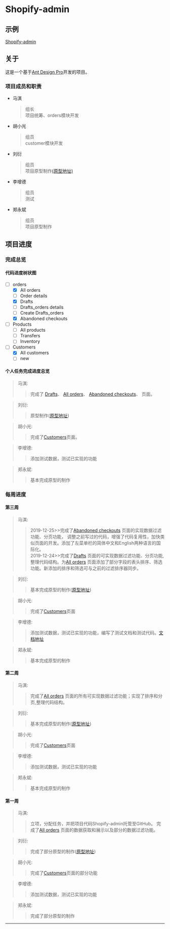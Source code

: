 # Shopify-admin

## 示例

[Shopify-admin](https://findiqam.github.io/shopify-admin/)

## 关于

这是一个基于[Ant Design Pro](https://pro.ant.design)开发的项目。

### 项目成员和职责

* 马淇
    > 组长  
    > 项目统筹、orders模块开发
* 胡小光
    >组员  
    >customer模块开发
* 刘衍
    >组员  
    >项目原型制作[(原型地址)](https://46t539.axshare.com)
* 李增德
    >组员  
    >测试
* 郑永斌
    >组员  
    >项目原型制作

## 项目进度

### 完成总览

#### 代码进度树状图

 - [ ] orders
    - [x] All orders
    - [ ] Order details
    - [x] Drafts
    - [ ] Drafts_orders details
    - [ ] Create Drafts_orders
    - [x] Abandoned checkouts
 - [ ] Products
    - [ ] All products
    - [ ] Transfers
    - [ ] Inventory
 - [ ] Customers
    - [x] All customers
    - [ ] new

#### 个人任务完成进度总览

> 马淇:  
>   > 完成了
>   > [Drafts](https://findiqam.github.io/shopify-admin/#/orders/draft_orders)、
>   > [All orders](https://findiqam.github.io/shopify-admin/#/orders/all-orders)、
>   > [Abandoned checkouts](https://findiqam.github.io/shopify-admin/#/orders/abandoned_checkouts)、
>   > 页面。  

> 刘衍:  
>   > 原型制作([原型地址](https://46t539.axshare.com))  

>胡小光:  
>   >完成了[Customers](https://findiqam.github.io/shopify-admin/#/customers)页面。  

>李增德:  
>   >添加测试数据，测试已实现的功能  

>郑永斌:  
>   >基本完成原型的制作  

### 每周进度

#### 第三周

> 马淇:  
>   > 2019-12-25>>完成了[Abandoned checkouts](https://findiqam.github.io/shopify-admin/#/orders/abandoned_checkouts)
>   > 页面的实现数据过滤功能、分页功能，
>   > 调整之前写过的代码，增强了代码复用性，加快类似页面的开发。添加了左菜单栏的简体中文和English两种语言的国际化。  
>   > 2019-12-24>>完成了[Drafts](https://findiqam.github.io/shopify-admin/#/orders/draft_orders)
>   > 页面的可实现数据过滤功能、分页功能,整理代码结构。为[All orders](https://findiqam.github.io/shopify-admin/#/orders/all-orders)
>   > 页面添加了部分字段的表头排序、筛选功能。新添加的排序和筛选可与之前的过滤排序器同步。  

> 刘衍:  
>   > 基本完成原型的制作([原型地址](https://46t539.axshare.com))  

>胡小光:  
>   >完成了[Customers](https://findiqam.github.io/shopify-admin/#/customers)页面  

>李增德:  
>   >添加测试数据，测试已实现的功能，编写了测试文档和测试代码。[文档地址]()  

>郑永斌:  
>   >基本完成原型的制作  

#### 第二周

> 马淇:  
>   > 完成了[All orders](https://findiqam.github.io/shopify-admin/#/orders/all-orders)
>   > 页面的所有可实现数据过滤功能；实现了排序和分页,整理代码结构。  

> 刘衍:  
>   > 基本完成原型的制作([原型地址](https://46t539.axshare.com))  

>胡小光:  
>   >完成了[Customers](https://findiqam.github.io/shopify-admin/#/customers)页面  

>李增德:  
>   >添加测试数据，测试已实现的功能  

>郑永斌:  
>   >基本完成原型的制作  

#### 第一周

> 马淇:  
>   > 立项，分配任务，并把项目代码Shopify-admin托管至GitHub。
>   > 完成了[All orders](https://findiqam.github.io/shopify-admin/#/orders/all-orders)
>   > 页面的数据获取和展示以及部分的数据过滤功能。  

> 刘衍:  
>   > 完成了部分原型的制作([原型地址](https://46t539.axshare.com))  

>胡小光:  
>   >完成了[Customers](https://findiqam.github.io/shopify-admin/#/customers)页面的部分功能  

>李增德:  
>   >添加测试数据，测试已实现的功能  

>郑永斌:  
>   >完成了部分原型的制作  

***
